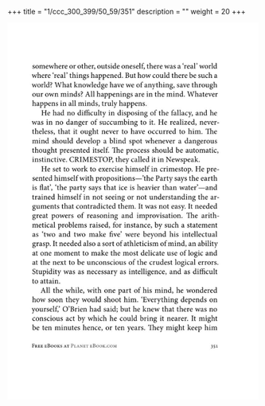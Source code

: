 +++
title = "1/ccc_300_399/50_59/351"
description = ""
weight = 20
+++

<img class="center-fit-jpg" src="/jpg_/out_jpg_1984__351.jpg" ></img>

